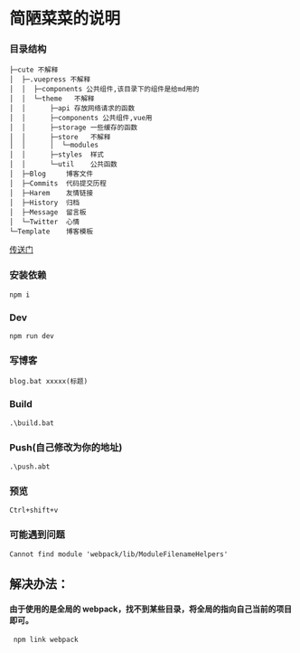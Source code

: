 # 简陋菜菜的说明

### 目录结构

    ├─cute 不解释
    │  ├─.vuepress 不解释
    │  │  ├─components 公共组件,该目录下的组件是给md用的
    │  │  └─theme   不解释  
    │  │      ├─api 存放网络请求的函数
    │  │      ├─components 公共组件,vue用
    │  │      ├─storage 一些缓存的函数
    │  │      ├─store   不解释
    │  │      │  └─modules
    │  │      ├─styles  样式
    │  │      └─util    公共函数
    │  ├─Blog     博客文件
    │  ├─Commits  代码提交历程
    │  ├─Harem    友情链接
    │  ├─History  归档
    │  ├─Message  留言板
    │  └─Twitter  心情
    └─Template    博客模板

[传送门](http://www.haibarai.com "要不要跳转去看看呢?")

### 安装依赖

    npm i

### Dev

    npm run dev

### 写博客

    blog.bat xxxxx(标题)

### Build

    .\build.bat

### Push(自己修改为你的地址)

    .\push.abt

### 预览

    Ctrl+shift+v

### 可能遇到问题

    Cannot find module 'webpack/lib/ModuleFilenameHelpers'

## 解决办法：
####  由于使用的是全局的 webpack，找不到某些目录，将全局的指向自己当前的项目即可。    

     npm link webpack